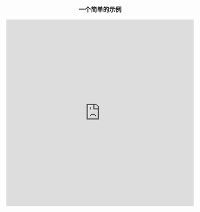 ﻿---
home: true
heroImage: /logo.png
actionText: 前往查看 →
actionLink: /docs/introduce/introduce
features:
- title: 使用简单
  details: 下载包，然后引入，即可使用。
- title: 可用在框架中
  details: 也可以单独用在框架中，如vue,react,angular中。
- title: 配置全面
  details: 参数配置几乎涵盖了颜色选择器的所有功能。
footer: MIT Licensed | Copyright © 2020-present eveningwater
---

<h3 style="text-align:center;">一个简单的示例</h3>

<iframe height="500" style="width: 100%;" scrolling="no" title="ew-color-picker" src="https://codepen.io/eveningwater/embed/JjbKagQ?height=265&theme-id=light&default-tab=html,result" frameborder="no" loading="lazy" allowtransparency="true" allowfullscreen="true">
  See the Pen <a href='https://codepen.io/eveningwater/pen/JjbKagQ'>ew-color-picker</a> by eveningwater
  (<a href='https://codepen.io/eveningwater'>@eveningwater</a>) on <a href='https://codepen.io'>CodePen</a>.
</iframe>
